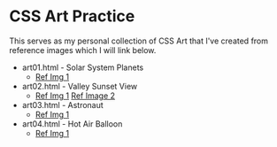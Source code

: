 # CSS Art Practice

This serves as my personal collection of CSS Art that I've created from reference images which I will link below.

* art01.html - Solar System Planets
  * [Ref Img 1](https://wallpaperaccess.com/minimalist-solar-system)
* art02.html - Valley Sunset View
  * [Ref Img 1](https://www.uhdpaper.com/2020/10/minimalist-deer-landscape-scenery.html) [Ref Image 2](https://favpng.com/png_view/polygon-deer-reindeer-polygon-animal-illustration-png/vAf1db6k)
* art03.html - Astronaut
  * [Ref Img 1](https://www.freepik.com/premium-vector/design-cute-astronaut-characters_7191037.htm)
* art04.html - Hot Air Balloon
  * [Ref Img 1](https://www.instagram.com/p/_JCSw6AHyD/)
